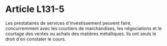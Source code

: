 # Article L131-5

Les prestataires de services d'investissement peuvent faire, concurremment avec les courtiers de marchandises, les négociations et le courtage des ventes ou achats des matières métalliques. Ils ont seuls le droit d'en constater le cours.